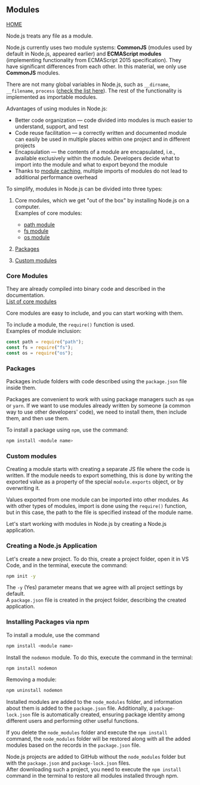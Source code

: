 ## Modules

[HOME](../README.md)

Node.js treats any file as a module.

Node.js currently uses two module systems: **CommonJS** (modules used by default in Node.js, appeared earlier) and **ECMAScript modules** (implementing functionality from ECMAScript 2015 specification). They have significant differences from each other. In this material, we only use **CommonJS** modules.

There are not many global variables in Node.js, such as `__dirname`, `__filename`, `process` ([check the list here](https://nodejs.org/dist/latest-v14.x/docs/api/globals.html#globals_global_objects)). The rest of the functionality is implemented as importable modules.

Advantages of using modules in Node.js:

- Better code organization — code divided into modules is much easier to understand, support, and test
- Code reuse facilitation — a correctly written and documented module can easily be used in multiple places within one project and in different projects
- Encapsulation — the contents of a module are encapsulated, i.e., available exclusively within the module. Developers decide what to import into the module and what to export beyond the module
- Thanks to [module caching](https://nodejs.org/dist/latest-v14.x/docs/api/modules.html#modules_caching), multiple imports of modules do not lead to additional performance overhead

To simplify, modules in Node.js can be divided into three types:

1. Core modules, which we get "out of the box" by installing Node.js on a computer.  
   Examples of core modules:

   - [path module](module/path.md)
   - [fs module](module/fs.md)
   - [os module](module/os.md)

2. [Packages](module/npm-module.md)
3. [Custom modules](module/create-module.md)

### Core Modules

They are already compiled into binary code and described in the documentation.  
[List of core modules](https://nodejs.org/dist/latest-v14.x/docs/api/)

Core modules are easy to include, and you can start working with them.

To include a module, the `require()` function is used.  
Examples of module inclusion:

```js
const path = require("path");
const fs = require("fs");
const os = require("os");
```

### Packages

Packages include folders with code described using the `package.json` file inside them.

Packages are convenient to work with using package managers such as `npm` or `yarn`. If we want to use modules already written by someone (a common way to use other developers' code), we need to install them, then include them, and then use them.

To install a package using `npm`, use the command:

```powershell
npm install <module name>
```

### Custom modules

Creating a module starts with creating a separate JS file where the code is written. If the module needs to export something, this is done by writing the exported value as a property of the special `module.exports` object, or by overwriting it.

Values exported from one module can be imported into other modules. As with other types of modules, import is done using the `require()` function, but in this case, the path to the file is specified instead of the module name.

Let's start working with modules in Node.js by creating a Node.js application.

### Creating a Node.js Application

Let's create a new project. To do this, create a project folder, open it in VS Code, and in the terminal, execute the command:

```bash
npm init -y
```

The `-y` (Yes) parameter means that we agree with all project settings by default.  
A `package.json` file is created in the project folder, describing the created application.

### Installing Packages via npm

To install a module, use the command

```bash
npm install <module name>
```

Install the `nodemon` module. To do this, execute the command in the terminal:

```bash
npm install nodemon
```

Removing a module:

```bash
npm uninstall nodemon
```

Installed modules are added to the `node_modules` folder, and information about them is added to the `package.json` file. Additionally, a `package-lock.json` file is automatically created, ensuring package identity among different users and performing other useful functions.

If you delete the `node_modules` folder and execute the `npm install` command, the `node_modules` folder will be restored along with all the added modules based on the records in the `package.json` file.

Node.js projects are added to GitHub without the `node_modules` folder but with the `package.json` and `package-lock.json` files.  
After downloading such a project, you need to execute the `npm install` command in the terminal to restore all modules installed through npm.
